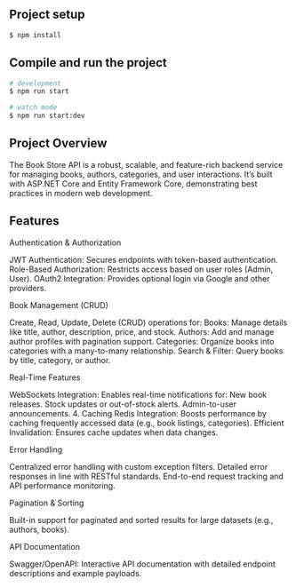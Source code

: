 ## Project setup

```bash
$ npm install
```

## Compile and run the project

```bash
# development
$ npm run start

# watch mode
$ npm run start:dev

```

## Project Overview

The Book Store API is a robust, scalable, and feature-rich backend service for managing books, authors, categories, and user interactions. It’s built with ASP.NET Core and Entity Framework Core, demonstrating best practices in modern web development.

## Features

Authentication & Authorization

JWT Authentication: Secures endpoints with token-based authentication.
Role-Based Authorization: Restricts access based on user roles (Admin, User).
OAuth2 Integration: Provides optional login via Google and other providers.

Book Management (CRUD)

Create, Read, Update, Delete (CRUD) operations for:
Books: Manage details like title, author, description, price, and stock.
Authors: Add and manage author profiles with pagination support.
Categories: Organize books into categories with a many-to-many relationship.
Search & Filter: Query books by title, category, or author.

Real-Time Features

WebSockets Integration: Enables real-time notifications for:
New book releases.
Stock updates or out-of-stock alerts.
Admin-to-user announcements. 4. Caching
Redis Integration: Boosts performance by caching frequently accessed data (e.g., book listings, categories).
Efficient Invalidation: Ensures cache updates when data changes.

Error Handling

Centralized error handling with custom exception filters.
Detailed error responses in line with RESTful standards.
End-to-end request tracking and API performance monitoring.

Pagination & Sorting

Built-in support for paginated and sorted results for large datasets (e.g., authors, books).

API Documentation

Swagger/OpenAPI: Interactive API documentation with detailed endpoint descriptions and example payloads.

